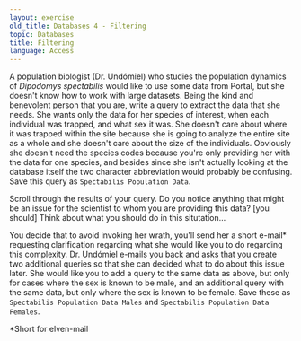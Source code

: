 ```yaml
---
layout: exercise
old_title: Databases 4 - Filtering
topic: Databases
title: Filtering
language: Access
---
```


A population biologist (Dr. Undómiel) who studies the population
dynamics of *Dipodomys spectabilis* would like to use some data from
Portal, but she doesn't know how to work with large datasets. Being the
kind and benevolent person that you are, write a query to extract the
data that she needs. She wants only the data for her species of
interest, when each individual was trapped, and what sex it was. She
doesn't care about where it was trapped within the site because she is
going to analyze the entire site as a whole and she doesn't care about
the size of the individuals. Obviously she doesn't need the species
codes because you're only providing her with the data for one species,
and besides since she isn't actually looking at the database itself the
two character abbreviation would probably be confusing. Save this query
as `Spectabilis Population Data`.

Scroll through the results of your query. Do you notice anything that
might be an issue for the scientist to whom you are providing this data?
[you should] Think about what you should do in this situtation...

You decide that to avoid invoking her wrath, you'll send her a short
e-mail\* requesting clarification regarding what she would like you to
do regarding this complexity. Dr. Undómiel e-mails you back and asks
that you create two additional queries so that she can decided what to
do about this issue later. She would like you to add a query to the same
data as above, but only for cases where the sex is known to be male, and
an additional query with the same data, but only where the sex is known
to be female. Save these as `Spectabilis Population Data Males` and
`Spectabilis Population Data Females`.

\*Short for elven-mail
